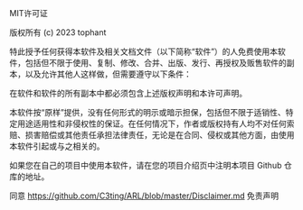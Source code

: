 MIT许可证

版权所有 (c) 2023 tophant

特此授予任何获得本软件及相关文档文件（以下简称“软件”）的人免费使用本软件，包括但不限于使用、复制、修改、合并、出版、发行、再授权及贩售软件的副本，以及允许其他人这样做，但需要遵守以下条件：

在软件和软件的所有副本中都必须包含上述版权声明和本许可声明。

本软件按“原样”提供，没有任何形式的明示或暗示担保，包括但不限于适销性、特定用途适用性和非侵权性的保证。在任何情况下，作者或版权持有人均不对任何索赔、损害赔偿或其他责任承担法律责任，无论是在合同、侵权或其他方面，由使用本软件引起或与之相关的。

如果您在自己的项目中使用本软件，请在您的项目介绍页中注明本项目 Github 仓库的地址。

同意 https://github.com/C3ting/ARL/blob/master/Disclaimer.md 免责声明

